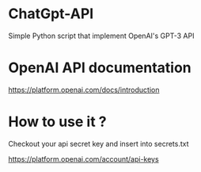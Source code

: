 # ChatGpt-API
Simple Python script that implement OpenAI's GPT-3 API

# OpenAI API documentation
https://platform.openai.com/docs/introduction

# How to use it ?
Checkout your api secret key and insert into secrets.txt

https://platform.openai.com/account/api-keys
